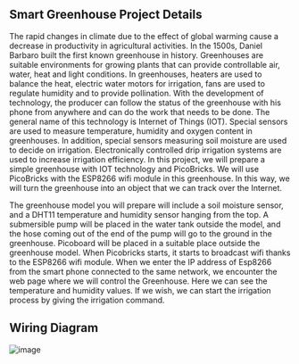 ## Smart Greenhouse Project Details
The rapid changes in climate due to the effect of global warming cause a decrease in productivity in agricultural activities. In the 1500s, Daniel Barbaro built the first known greenhouse in history. Greenhouses are suitable environments for growing plants that can provide controllable air, water, heat and light conditions. In greenhouses, heaters are used to balance the heat, electric water motors for irrigation, fans are used to regulate humidity and to provide pollination. With the development of technology, the producer can follow the status of the greenhouse with his phone from anywhere and can do the work that needs to be done. The general name of this technology is Internet of Things (IOT). Special sensors are used to measure temperature, humidity and oxygen content in greenhouses. In addition, special sensors measuring soil moisture are used to decide on irrigation. Electronically controlled drip irrigation systems are used to increase irrigation efficiency. In this project, we will prepare a simple greenhouse with IOT technology and PicoBricks. We will use PicoBricks with the ESP8266 wifi module in this greenhouse. In this way, we will turn the greenhouse into an object that we can track over the Internet. 

The greenhouse model you will prepare will include a soil moisture sensor, and a DHT11 temperature and humidity sensor hanging from the top. A submersible pump will be placed in the water tank outside the model, and the hose coming out of the end of the pump will go to the ground in the greenhouse. Picoboard will be placed in a suitable place outside the greenhouse model. When Picobricks starts, it starts to broadcast wifi thanks to the ESP8266 wifi module. When we enter the IP address of Esp8266 from the smart phone connected to the same network, we encounter the web page where we will control the Greenhouse. Here we can see the temperature and humidity values. If we wish, we can start the irrigation process by giving the irrigation command.


## Wiring Diagram

![image](https://user-images.githubusercontent.com/111511331/200298365-99b930cb-0fb9-40bb-8065-b4cf37986703.png)
  
